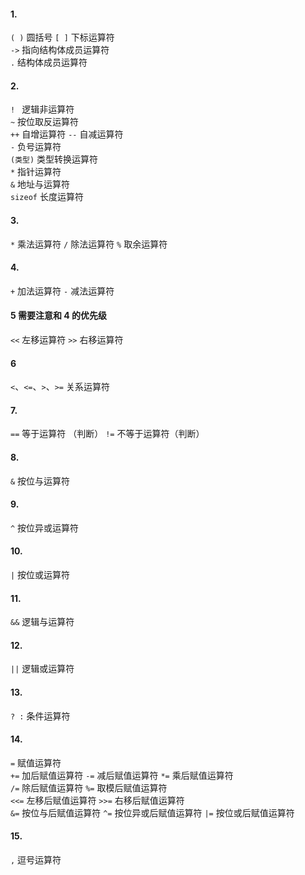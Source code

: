 #### 1.
`( )` 圆括号
`[ ]` 下标运算符  
`->` 指向结构体成员运算符  
`.` 结构体成员运算符
#### 2.
`! ` 逻辑非运算符  
`~` 按位取反运算符  
`++` 自增运算符
`--` 自减运算符  
`-` 负号运算符  
`(类型)` 类型转换运算符  
`*` 指针运算符  
`&` 地址与运算符  
`sizeof` 长度运算符  
#### 3.
`*` 乘法运算符
`/` 除法运算符
`%` 取余运算符
#### 4.
`+` 加法运算符
`-` 减法运算符  
#### 5 需要注意和 4 的优先级
`<<` 左移运算符
`>>` 右移运算符  
#### 6
`<`、`<=`、`>`、`>=` 关系运算符
#### 7.
`==` 等于运算符 （判断）
`!=` 不等于运算符（判断）
#### 8.
`&` 按位与运算符
#### 9.
`^` 按位异或运算符
#### 10.
`|` 按位或运算符
#### 11.
`&&` 逻辑与运算符
#### 12.
`||` 逻辑或运算符
#### 13.
`? :` 条件运算符
#### 14.
`=` 赋值运算符  
`+=` 加后赋值运算符
`-=` 减后赋值运算符
`*=` 乘后赋值运算符  
`/=` 除后赋值运算符
`%=` 取模后赋值运算符  
`<<=` 左移后赋值运算符
`>>=` 右移后赋值运算符  
`&=` 按位与后赋值运算符
`^=` 按位异或后赋值运算符
`|=` 按位或后赋值运算符  
#### 15.
`,` 逗号运算符
